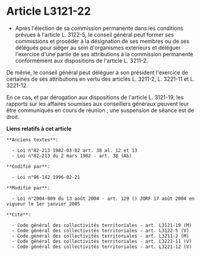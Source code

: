 # Article L3121-22

- Après l'élection de sa commission permanente dans les conditions prévues à l'article L. 3122-5, le conseil général peut
former ses commissions et procéder à la désignation de ses membres ou de ses délégués pour siéger au sein d'organismes
extérieurs et déléguer l'exercice d'une partie de ses attributions à la commission permanente conformément aux dispositions
de l'article L. 3211-2.

De même, le conseil général peut déléguer à son président l'exercice de certaines de ses attributions en vertu des articles
L. 3211-2, L. 3221-11 et L. 3221-12.

En ce cas, et par dérogation aux dispositions de l'article L. 3121-19, les rapports sur les affaires soumises aux conseillers
généraux peuvent leur être communiqués en cours de réunion ; une suspension de séance est de droit.

**Liens relatifs à cet article**

	**Anciens textes**:

	  - Loi n°82-213 1982-03-02 art. 38 al. 12 et 13
	  - Loi n°82-213 du 2 mars 1982 - art. 38 (Ab)

	**Codifié par**:

	  - Loi n°96-142 1996-02-21

	**Modifié par**:

	  - Loi n°2004-809 du 13 août 2004 - art. 129 () JORF 17 août 2004 en vigueur le 1er janvier 2005

	**Cite**:

	  - Code général des collectivités territoriales - art. L3121-19 (M)
	  - Code général des collectivités territoriales - art. L3122-5 (V)
	  - Code général des collectivités territoriales - art. L3211-2 (M)
	  - Code général des collectivités territoriales - art. L3221-11 (V)
	  - Code général des collectivités territoriales - art. L3221-12 (V)
